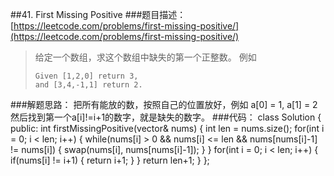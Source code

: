 ##41. First Missing Positive
###题目描述：[https://leetcode.com/problems/first-missing-positive/](https://leetcode.com/problems/first-missing-positive/)
> 给定一个数组，求这个数组中缺失的第一个正整数。
> 例如
>     
>     Given [1,2,0] return 3,
>     and [3,4,-1,1] return 2.

###解题思路：
把所有能放的数，按照自己的位置放好，例如 a[0] = 1, a[1] = 2
然后找到第一个a[i]!=i+1的数字，就是缺失的数字。
###代码：
	class Solution {
	public:
	    int firstMissingPositive(vector<int>& nums) {
	        int len = nums.size();
	        for(int i = 0; i < len; i++) {
	            while(nums[i] > 0 && nums[i] <= len && nums[nums[i]-1] != nums[i]) {
	                swap(nums[i], nums[nums[i]-1]);
	            }
	        }
	        for(int i = 0; i < len; i++) {
	            if(nums[i] != i+1) {
	                return i+1;
	            }
	        }
	        return len+1;
	    }
	};